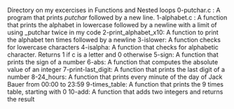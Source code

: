 Directory on my excercises in Functions and Nested loops
0-putchar.c : A program that prints _putchar_ followed by a new line.
1-alphabet.c : A function that prints the alphabet in lowercase followed by a newline with a limit of using _putchar twice in my code
2-print_alphabet_x10: A function to print the alphabet ten times followed by a newline
3-islower: A function checks for lowercase characters
4-isalpha: A function that checks for alphabetic character. Returns 1 if c is a letter and 0 otherwise
5-sign: A function that prints the sign of a number
6-abs: A function that computes the absolute value of an integer
7-print-last_digit: A function that prints the last digit of a number
8-24_hours: A function that prints every minute of the day of Jack Bauer from 00:00 to 23:59
9-times_table: A function that prints the 9 times table, starting with 0
10-add: A function that adds two integers and returns the result
